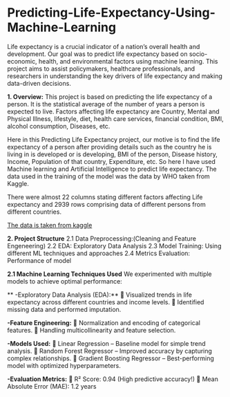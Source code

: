 # Predicting-Life-Expectancy-Using-Machine-Learning
Life expectancy is a crucial indicator of a nation’s overall health and development. Our goal was to predict life expectancy based on socio-economic, health, and environmental factors using machine learning. This project aims to assist policymakers, healthcare professionals, and researchers in understanding the key drivers of life expectancy and making data-driven decisions.

**1. Overview:**
This project is based on predicting the life expectancy of a person. It is the statistical average of the number of years a person is expected to live. Factors affecting life expectancy are Country, Mental and Physical Illness, lifestyle, diet, health care services, financial condition, BMI, alcohol consumption, Diseases, etc.

Here in this Predicting Life Expectancy project, our motive is to find the life expectancy of a person after providing details such as the country he is living in is developed or is developing, BMI of the person, Disease history, Income, Population of that country, Expenditure, etc. So here I have used Machine learning and Artificial Intelligence to predict life expectancy. The data used in the training of the model was the data by WHO taken from Kaggle.

There were almost 22 columns stating different factors affecting Life expectancy and 2939 rows comprising data of different persons from different countries.

[The data is taken from kaggle](https://www.kaggle.com/datasets/kumarajarshi/life-expectancy-who)

**2. Project Structure**
2.1 Data Preprocessing:(Cleaning and Feature Engeneering)
2.2 EDA: Exploratory Data Analysis
2.3 Model Training: Using different ML techniques and approaches
2.4 Metrics Evaluation: Performance of model

**2.1 Machine Learning Techniques Used**
We experimented with multiple models to achieve optimal performance:

** -Exploratory Data Analysis (EDA):**
🔹 Visualized trends in life expectancy across different countries and income levels.
🔹 Identified missing data and performed imputation.

 **-Feature Engineering:**
🔹 Normalization and encoding of categorical features.
🔹 Handling multicollinearity and feature selection.

**-Models Used:**
🔹 Linear Regression – Baseline model for simple trend analysis.
🔹 Random Forest Regressor – Improved accuracy by capturing complex relationships.
🔹 Gradient Boosting Regressor – Best-performing model with optimized hyperparameters.

**-Evaluation Metrics:**
🔹 R² Score: 0.94 (High predictive accuracy!)
🔹 Mean Absolute Error (MAE): 1.2 years

